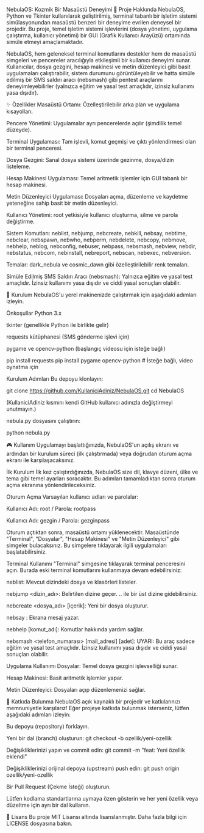 NebulaOS: Kozmik Bir Masaüstü Deneyimi
🌌 Proje Hakkında
NebulaOS, Python ve Tkinter kullanılarak geliştirilmiş, terminal tabanlı bir işletim sistemi simülasyonundan masaüstü benzeri bir deneyime evrilen deneysel bir projedir. Bu proje, temel işletim sistemi işlevlerini (dosya yönetimi, uygulama çalıştırma, kullanıcı yönetimi) bir GUI (Grafik Kullanıcı Arayüzü) ortamında simüle etmeyi amaçlamaktadır.

NebulaOS, hem geleneksel terminal komutlarını destekler hem de masaüstü simgeleri ve pencereler aracılığıyla etkileşimli bir kullanıcı deneyimi sunar. Kullanıcılar, dosya gezgini, hesap makinesi ve metin düzenleyici gibi basit uygulamaları çalıştırabilir, sistem durumunu görüntüleyebilir ve hatta simüle edilmiş bir SMS saldırı aracı (nebsmash) gibi pentest araçlarını deneyimleyebilirler (yalnızca eğitim ve yasal test amaçlıdır, izinsiz kullanımı yasa dışıdır).

✨ Özellikler
Masaüstü Ortamı: Özelleştirilebilir arka plan ve uygulama kısayolları.

Pencere Yönetimi: Uygulamalar ayrı pencerelerde açılır (şimdilik temel düzeyde).

Terminal Uygulaması: Tam işlevli, komut geçmişi ve çıktı yönlendirmesi olan bir terminal penceresi.

Dosya Gezgini: Sanal dosya sistemi üzerinde gezinme, dosya/dizin listeleme.

Hesap Makinesi Uygulaması: Temel aritmetik işlemler için GUI tabanlı bir hesap makinesi.

Metin Düzenleyici Uygulaması: Dosyaları açma, düzenleme ve kaydetme yeteneğine sahip basit bir metin düzenleyici.

Kullanıcı Yönetimi: root yetkisiyle kullanıcı oluşturma, silme ve parola değiştirme.

Sistem Komutları: neblist, nebjump, nebcreate, nebkill, nebsay, nebtime, nebclear, nebspawn, nebwho, nebperm, nebdelete, nebcopy, nebmove, nebhelp, neblog, nebconfig, nebuser, nebpass, nebsmash, nebview, nebdir, nebstatus, nebcom, nebinstall, nebreport, nebscan, nebexec, nebversion.

Temalar: dark_nebula ve cosmic_dawn gibi özelleştirilebilir renk temaları.

Simüle Edilmiş SMS Saldırı Aracı (nebsmash): Yalnızca eğitim ve yasal test amaçlıdır. İzinsiz kullanımı yasa dışıdır ve ciddi yasal sonuçları olabilir.

🚀 Kurulum
NebulaOS'u yerel makinenizde çalıştırmak için aşağıdaki adımları izleyin.

Önkoşullar
Python 3.x

tkinter (genellikle Python ile birlikte gelir)

requests kütüphanesi (SMS gönderme işlevi için)

pygame ve opencv-python (başlangıç videosu için isteğe bağlı)

pip install requests
pip install pygame opencv-python # İsteğe bağlı, video oynatma için

Kurulum Adımları
Bu depoyu klonlayın:

git clone https://github.com/KullaniciAdiniz/NebulaOS.git
cd NebulaOS

(KullaniciAdiniz kısmını kendi GitHub kullanıcı adınızla değiştirmeyi unutmayın.)

nebula.py dosyasını çalıştırın:

python nebula.py

🎮 Kullanım
Uygulamayı başlattığınızda, NebulaOS'un açılış ekranı ve ardından bir kurulum süreci (ilk çalıştırmada) veya doğrudan oturum açma ekranı ile karşılaşacaksınız.

İlk Kurulum
İlk kez çalıştırdığınızda, NebulaOS size dil, klavye düzeni, ülke ve tema gibi temel ayarları soracaktır. Bu adımları tamamladıktan sonra oturum açma ekranına yönlendirileceksiniz.

Oturum Açma
Varsayılan kullanıcı adları ve parolalar:

Kullanıcı Adı: root / Parola: rootpass

Kullanıcı Adı: gezgin / Parola: gezginpass

Oturum açtıktan sonra, masaüstü ortamı yüklenecektir. Masaüstünde "Terminal", "Dosyalar", "Hesap Makinesi" ve "Metin Düzenleyici" gibi simgeler bulacaksınız. Bu simgelere tıklayarak ilgili uygulamaları başlatabilirsiniz.

Terminal Kullanımı
"Terminal" simgesine tıklayarak terminal penceresini açın. Burada eski terminal komutlarını kullanmaya devam edebilirsiniz:

neblist: Mevcut dizindeki dosya ve klasörleri listeler.

nebjump <dizin_adı>: Belirtilen dizine geçer. .. ile bir üst dizine gidebilirsiniz.

nebcreate <dosya_adı> [içerik]: Yeni bir dosya oluşturur.

nebsay <mesaj>: Ekrana mesaj yazar.

nebhelp [komut_adı]: Komutlar hakkında yardım sağlar.

nebsmash <telefon_numarası> [mail_adresi] [adet]: UYARI: Bu araç sadece eğitim ve yasal test amaçlıdır. İzinsiz kullanımı yasa dışıdır ve ciddi yasal sonuçları olabilir.

Uygulama Kullanımı
Dosyalar: Temel dosya gezgini işlevselliği sunar.

Hesap Makinesi: Basit aritmetik işlemler yapar.

Metin Düzenleyici: Dosyaları açıp düzenlemenizi sağlar.

🤝 Katkıda Bulunma
NebulaOS açık kaynaklı bir projedir ve katkılarınızı memnuniyetle karşılarız! Eğer projeye katkıda bulunmak isterseniz, lütfen aşağıdaki adımları izleyin:

Bu depoyu (repository) forklayın.

Yeni bir dal (branch) oluşturun: git checkout -b ozellik/yeni-ozellik

Değişikliklerinizi yapın ve commit edin: git commit -m "feat: Yeni özellik eklendi"

Değişikliklerinizi orijinal depoya (upstream) push edin: git push origin ozellik/yeni-ozellik

Bir Pull Request (Çekme İsteği) oluşturun.

Lütfen kodlama standartlarına uymaya özen gösterin ve her yeni özellik veya düzeltme için ayrı bir dal kullanın.

📄 Lisans
Bu proje MIT Lisansı altında lisanslanmıştır. Daha fazla bilgi için LICENSE dosyasına bakın.
